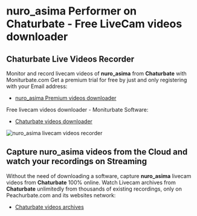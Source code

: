 # nuro_asima Performer on Chaturbate - Free LiveCam videos downloader

## Chaturbate Live Videos Recorder

Monitor and record livecam videos of **nuro_asima** from **Chaturbate** with Moniturbate.com
Get a premium trial for free by just and only registering with your Email address:
* [nuro_asima Premium videos downloader](https://moniturbate.com/request-demo-licence-key.html)

Free livecam videos downloader - Moniturbate Software:
* [Chaturbate videos downloader](https://moniturbate.com/moniturbate-download-software.html)

![nuro_asima livecam videos recorder](https://peachurnet.com/templates/moniturbate-software.png)


## Capture nuro_asima videos from the Cloud and watch your recordings on Streaming

Without the need of downloading a software, capture **nuro_asima** livecam videos from **Chaturbate** 100% online.
Watch Livecam archives from **Chaturbate** unlimitedly from thousands of existing recordings, only on Peachurbate.com and its websites network:
* [Chaturbate videos archives](https://peachurnet.com/)